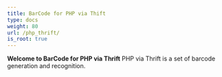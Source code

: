 ```yaml
---
title: BarCode for PHP via Thift
type: docs
weight: 80
url: /php_thrift/
is_root: true
---
```


**Welcome to BarCode for PHP via Thrift**
PHP via Thrift is a set of barcode generation and recognition.






